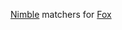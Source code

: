 [Nimble] matchers for [Fox]

[Nimble]: https://github.com/Quick/Nimble
[Fox]: https://github.com/jeffh/Fox
